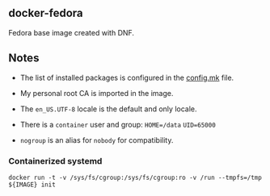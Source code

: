 ## docker-fedora

Fedora base image created with DNF.

## Notes

 * The list of installed packages is configured in the [config.mk](config.mk) file.

 * My personal root CA is imported in the image.

 * The `en_US.UTF-8` locale is the default and only locale.

 * There is a `container` user and group: `HOME=/data` `UID=65000`

 * `nogroup` is an alias for `nobody` for compatibility.

### Containerized systemd

```
docker run -t -v /sys/fs/cgroup:/sys/fs/cgroup:ro -v /run --tmpfs=/tmp ${IMAGE} init
```
